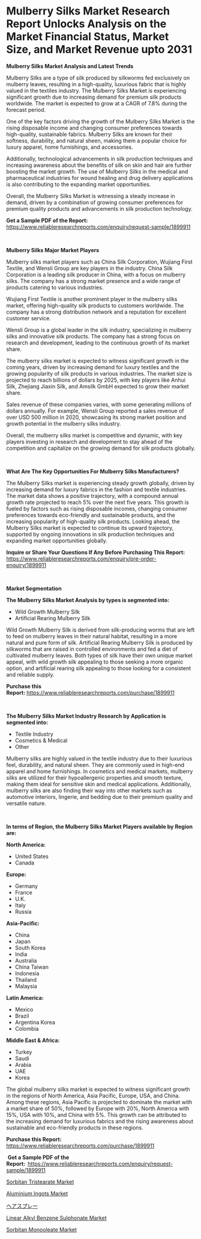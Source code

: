 <p><h1>Mulberry Silks Market Research Report Unlocks Analysis on the Market Financial Status, Market Size, and Market Revenue upto 2031</h1></p><p><strong>Mulberry Silks Market Analysis and Latest Trends</strong></p>
<p><p>Mulberry Silks are a type of silk produced by silkworms fed exclusively on mulberry leaves, resulting in a high-quality, luxurious fabric that is highly valued in the textiles industry. The Mulberry Silks Market is experiencing significant growth due to increasing demand for premium silk products worldwide. The market is expected to grow at a CAGR of 7.8% during the forecast period.</p><p>One of the key factors driving the growth of the Mulberry Silks Market is the rising disposable income and changing consumer preferences towards high-quality, sustainable fabrics. Mulberry Silks are known for their softness, durability, and natural sheen, making them a popular choice for luxury apparel, home furnishings, and accessories.</p><p>Additionally, technological advancements in silk production techniques and increasing awareness about the benefits of silk on skin and hair are further boosting the market growth. The use of Mulberry Silks in the medical and pharmaceutical industries for wound healing and drug delivery applications is also contributing to the expanding market opportunities.</p><p>Overall, the Mulberry Silks Market is witnessing a steady increase in demand, driven by a combination of growing consumer preferences for premium quality products and advancements in silk production technology.</p></p>
<p><strong>Get a Sample PDF of the Report:&nbsp;</strong> <a href="https://www.reliableresearchreports.com/enquiry/request-sample/1899911">https://www.reliableresearchreports.com/enquiry/request-sample/1899911</a></p>
<p>&nbsp;</p>
<p><strong>Mulberry Silks Major Market Players</strong></p>
<p><p>Mulberry silks market players such as China Silk Corporation, Wujiang First Textile, and Wensli Group are key players in the industry. China Silk Corporation is a leading silk producer in China, with a focus on mulberry silks. The company has a strong market presence and a wide range of products catering to various industries.</p><p>Wujiang First Textile is another prominent player in the mulberry silks market, offering high-quality silk products to customers worldwide. The company has a strong distribution network and a reputation for excellent customer service.</p><p>Wensli Group is a global leader in the silk industry, specializing in mulberry silks and innovative silk products. The company has a strong focus on research and development, leading to the continuous growth of its market share.</p><p>The mulberry silks market is expected to witness significant growth in the coming years, driven by increasing demand for luxury textiles and the growing popularity of silk products in various industries. The market size is projected to reach billions of dollars by 2025, with key players like Anhui Silk, Zhejiang Jiaxin Silk, and Amsilk GmbH expected to grow their market share.</p><p>Sales revenue of these companies varies, with some generating millions of dollars annually. For example, Wensli Group reported a sales revenue of over USD 500 million in 2020, showcasing its strong market position and growth potential in the mulberry silks industry.</p><p>Overall, the mulberry silks market is competitive and dynamic, with key players investing in research and development to stay ahead of the competition and capitalize on the growing demand for silk products globally.</p></p>
<p>&nbsp;</p>
<p><strong>What Are The Key Opportunities For Mulberry Silks Manufacturers?</strong></p>
<p><p>The Mulberry Silks market is experiencing steady growth globally, driven by increasing demand for luxury fabrics in the fashion and textile industries. The market data shows a positive trajectory, with a compound annual growth rate projected to reach 5% over the next five years. This growth is fueled by factors such as rising disposable incomes, changing consumer preferences towards eco-friendly and sustainable products, and the increasing popularity of high-quality silk products. Looking ahead, the Mulberry Silks market is expected to continue its upward trajectory, supported by ongoing innovations in silk production techniques and expanding market opportunities globally.</p></p>
<p><strong>Inquire or Share Your Questions If Any Before Purchasing This Report:</strong> <a href="https://www.reliableresearchreports.com/enquiry/pre-order-enquiry/1899911">https://www.reliableresearchreports.com/enquiry/pre-order-enquiry/1899911</a></p>
<p>&nbsp;</p>
<p><strong>Market Segmentation</strong></p>
<p><strong>The Mulberry Silks Market Analysis by types is segmented into:</strong></p>
<p><ul><li>Wild Growth Mulberry Silk</li><li>Artificial Rearing Mulberry Silk</li></ul></p>
<p><p>Wild Growth Mulberry Silk is derived from silk-producing worms that are left to feed on mulberry leaves in their natural habitat, resulting in a more natural and pure form of silk. Artificial Rearing Mulberry Silk is produced by silkworms that are raised in controlled environments and fed a diet of cultivated mulberry leaves. Both types of silk have their own unique market appeal, with wild growth silk appealing to those seeking a more organic option, and artificial rearing silk appealing to those looking for a consistent and reliable supply.</p></p>
<p><strong>Purchase this Report:&nbsp;</strong><a href="https://www.reliableresearchreports.com/purchase/1899911">https://www.reliableresearchreports.com/purchase/1899911</a></p>
<p>&nbsp;</p>
<p><strong>The Mulberry Silks Market Industry Research by Application is segmented into:</strong></p>
<p><ul><li>Textile Industry</li><li>Cosmetics & Medical</li><li>Other</li></ul></p>
<p><p>Mulberry silks are highly valued in the textile industry due to their luxurious feel, durability, and natural sheen. They are commonly used in high-end apparel and home furnishings. In cosmetics and medical markets, mulberry silks are utilized for their hypoallergenic properties and smooth texture, making them ideal for sensitive skin and medical applications. Additionally, mulberry silks are also finding their way into other markets such as automotive interiors, lingerie, and bedding due to their premium quality and versatile nature.</p></p>
<p>&nbsp;</p>
<p><strong>In terms of Region, the Mulberry Silks Market Players available by Region are:</strong></p>
<p>
    <p> <strong> North America: </strong>
        <ul>
            <li>United States</li>
            <li>Canada</li>
        </ul>
        </p> 
    <p> <strong> Europe: </strong>
        <ul>
            <li>Germany</li>
            <li>France</li>
            <li>U.K.</li>
            <li>Italy</li>
            <li>Russia</li>
        </ul>
        </p> 
    <p> <strong> Asia-Pacific: </strong>
        <ul>
            <li>China</li>
            <li>Japan</li>
            <li>South Korea</li>
            <li>India</li>
            <li>Australia</li>
            <li>China Taiwan</li>
            <li>Indonesia</li>
            <li>Thailand</li>
            <li>Malaysia</li>
        </ul>
        </p> 
    <p> <strong> Latin America: </strong>
        <ul>
            <li>Mexico</li>
            <li>Brazil</li>
            <li>Argentina Korea</li>
            <li>Colombia</li>
        </ul>
        </p> 
    <p> <strong> Middle East & Africa: </strong>
        <ul>
            <li>Turkey</li>
            <li>Saudi</li>
            <li>Arabia</li>
            <li>UAE</li>
            <li>Korea</li>
        </ul>
    </p>
    </p>
<p><p>The global mulberry silks market is expected to witness significant growth in the regions of North America, Asia Pacific, Europe, USA, and China. Among these regions, Asia Pacific is projected to dominate the market with a market share of 50%, followed by Europe with 20%, North America with 15%, USA with 10%, and China with 5%. This growth can be attributed to the increasing demand for luxurious fabrics and the rising awareness about sustainable and eco-friendly products in these regions.</p></p>
<p><strong>Purchase this Report: </strong><a href="https://www.reliableresearchreports.com/purchase/1899911">https://www.reliableresearchreports.com/purchase/1899911</a></p>
<p>&nbsp;<strong>Get a Sample PDF of the Report:&nbsp;&nbsp;</strong><a href="https://www.reliableresearchreports.com/enquiry/request-sample/1899911">https://www.reliableresearchreports.com/enquiry/request-sample/1899911</a></p>
<p><strong></strong></p>
<p><p><a href="https://issuu.com/reportprime-2/docs/sorbitan-tristearate-market-size-2030.pptx">Sorbitan Tristearate Market</a></p><p><a href="https://github.com/juniordelafrance/Market-Research-Report-List-2/blob/main/aluminium-ingots-market.md">Aluminium Ingots Market</a></p><p><a href="https://github.com/nxboeu02965442/Market-Research-Report-List-1/blob/main/4870124193899.md">ヘアスプレー</a></p><p><a href="https://github.com/jaidynmorantestelletmjzya/Market-Research-Report-List-1/blob/main/linear-alkyl-benzene-sulphonate-market.md">Linear Alkyl Benzene Sulphonate Market</a></p><p><a href="https://issuu.com/reportprime-2/docs/sorbitan-monooleate-market-size-2030.pptx">Sorbitan Monooleate Market</a></p></p>